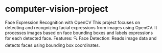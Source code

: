 # computer-vision-project
Face Expression Recognition with OpenCV This project focuses on detecting and recognizing facial expressions from images using OpenCV. It processes images based on face bounding boxes and labels expressions for each detected face.  Features: 🔍 Face Detection: Reads image data and detects faces using bounding box coordinates.
